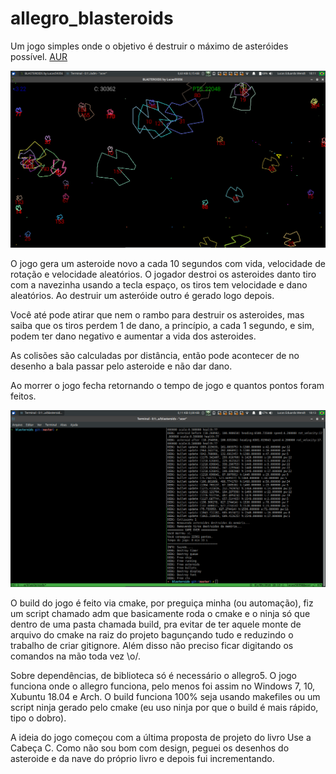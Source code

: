 # allegro_blasteroids

Um jogo simples onde o objetivo é destruir o máximo de asteróides possível. [AUR](https://aur.archlinux.org/packages/allegro-blasteroids-git/)

![jogo](https://raw.githubusercontent.com/lucas59356/allegro_blasteroids/master/doc/jogo.png)

O jogo gera um asteroide novo a cada 10 segundos com vida, velocidade de rotação e velocidade aleatórios. O jogador destroi os asteroides danto tiro com a navezinha usando a tecla espaço, os tiros tem velocidade e dano aleatórios. Ao destruir um asteróide outro é gerado logo depois.

Você até pode atirar que nem o rambo para destruir os asteroides, mas saiba que os tiros perdem 1 de dano, a princípio, a cada 1 segundo, e sim, podem ter dano negativo e aumentar a vida dos asteroides.

As colisões são calculadas por distância, então pode acontecer de no desenho a bala passar pelo asteroide e não dar dano.

Ao morrer o jogo fecha retornando o tempo de jogo e quantos pontos foram feitos.

![gameover](https://raw.githubusercontent.com/lucas59356/allegro_blasteroids/master/doc/gameover.png)

O build do jogo é feito via cmake, por preguiça minha (ou automação), fiz um script chamado adm que basicamente roda o cmake e o ninja só que dentro de uma pasta chamada build, pra evitar de ter aquele monte de arquivo do cmake na raiz do projeto bagunçando tudo e reduzindo o trabalho de criar gitignore. Além disso não preciso ficar digitando os comandos na mão toda vez \o/.

Sobre dependências, de biblioteca só é necessário o allegro5. O jogo funciona onde o allegro funciona, pelo menos foi assim no Windows 7, 10, Xubuntu 18.04 e Arch. O build funciona 100% seja usando makefiles ou um script ninja gerado pelo cmake (eu uso ninja por que o build é mais rápido, tipo o dobro).

A ideia do jogo começou com a última proposta de projeto do livro Use a Cabeça C. Como não sou bom com design, peguei os desenhos do asteroide e da nave do próprio livro e depois fui incrementando.
